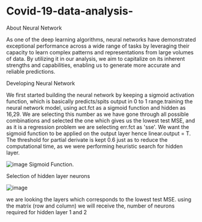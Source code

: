 # Covid-19-data-analysis-

About Neural Network

As one of the deep learning algorithms, neural networks have demonstrated exceptional performance across a wide range of tasks by leveraging their capacity to learn complex patterns and representations from large volumes of data. By utilizing it in our analysis, we aim to capitalize on its inherent strengths and capabilities, enabling us to generate more accurate and reliable predictions.

Developing Neural Network

We first started building the neural network by keeping a sigmoid activation function, which is basically predicts/spits output in 0 to 1 range.training the neural network model, using act.fct as a sigmoid function and hidden as 16,29. We are selecting this number as we have gone through all possible combinations and selected the one which gives us the lowest test MSE, and as it is a regression problem we are selecting  err.fct as 'sse'. We want the sigmoid function to be applied on the output layer hence linear.output = T.  The threshold for partial derivate is kept 0.6 just as to reduce the computational time, as we were performing heuristic search for hidden layer.


![image](https://github.com/Sushi0998/Covid-19-data-analysis-/assets/99321988/3dbfb4d3-403c-4696-8971-1d034ef51d30)
Sigmoid Function.

Selection of hidden layer neurons

![image](https://github.com/Sushi0998/Covid-19-data-analysis-/assets/99321988/e4d94eae-6fcf-4a0a-859c-766a2525f034)

we are looking the layers which corresponds to the lowest test MSE. using the matrix (row and column) we will receive the, number of neurons required for hidden layer 1 and 2
